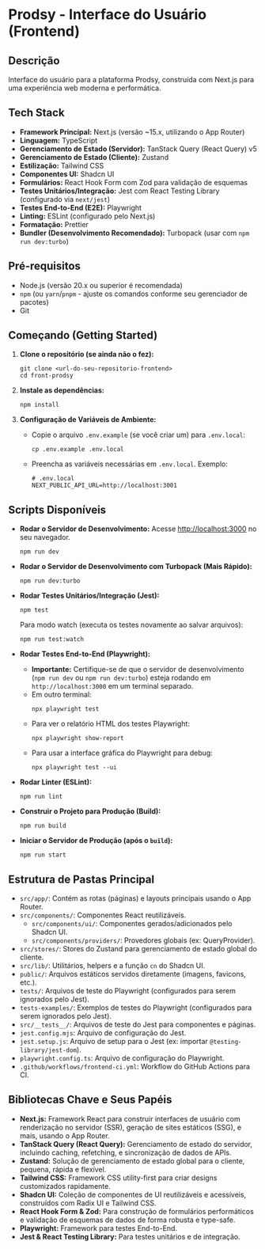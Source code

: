 # Prodsy - Interface do Usuário (Frontend)

## Descrição

Interface do usuário para a plataforma Prodsy, construída com Next.js para uma experiência web moderna e performática.

## Tech Stack

* **Framework Principal:** Next.js (versão ~15.x, utilizando o App Router)
* **Linguagem:** TypeScript
* **Gerenciamento de Estado (Servidor):** TanStack Query (React Query) v5
* **Gerenciamento de Estado (Cliente):** Zustand
* **Estilização:** Tailwind CSS
* **Componentes UI:** Shadcn UI
* **Formulários:** React Hook Form com Zod para validação de esquemas
* **Testes Unitários/Integração:** Jest com React Testing Library (configurado via `next/jest`)
* **Testes End-to-End (E2E):** Playwright
* **Linting:** ESLint (configurado pelo Next.js)
* **Formatação:** Prettier
* **Bundler (Desenvolvimento Recomendado):** Turbopack (usar com `npm run dev:turbo`)

## Pré-requisitos

* Node.js (versão 20.x ou superior é recomendada)
* `npm` (ou `yarn`/`pnpm` - ajuste os comandos conforme seu gerenciador de pacotes)
* Git

## Começando (Getting Started)

1.  **Clone o repositório (se ainda não o fez):**
    ```
    git clone <url-do-seu-repositorio-frontend>
    cd front-prodsy
    ```

2.  **Instale as dependências:**
    ```
    npm install
    ```

3.  **Configuração de Variáveis de Ambiente:**
    * Copie o arquivo `.env.example` (se você criar um) para `.env.local`:
        ```
        cp .env.example .env.local
        ```
    * Preencha as variáveis necessárias em `.env.local`. Exemplo:
        ```
        # .env.local
        NEXT_PUBLIC_API_URL=http://localhost:3001
        ```

## Scripts Disponíveis

* **Rodar o Servidor de Desenvolvimento:**
    Acesse [http://localhost:3000](http://localhost:3000) no seu navegador.
    ```
    npm run dev
    ```

* **Rodar o Servidor de Desenvolvimento com Turbopack (Mais Rápido):**
    ```
    npm run dev:turbo
    ```

* **Rodar Testes Unitários/Integração (Jest):**
    ```
    npm test
    ```
    Para modo watch (executa os testes novamente ao salvar arquivos):
    ```
    npm run test:watch
    ```

* **Rodar Testes End-to-End (Playwright):**
    * **Importante:** Certifique-se de que o servidor de desenvolvimento (`npm run dev` ou `npm run dev:turbo`) esteja rodando em `http://localhost:3000` em um terminal separado.
    * Em outro terminal:
        ```
        npx playwright test
        ```
    * Para ver o relatório HTML dos testes Playwright:
        ```
        npx playwright show-report
        ```
    * Para usar a interface gráfica do Playwright para debug:
        ```
        npx playwright test --ui
        ```

* **Rodar Linter (ESLint):**
    ```
    npm run lint
    ```

* **Construir o Projeto para Produção (Build):**
    ```
    npm run build
    ```

* **Iniciar o Servidor de Produção (após o `build`):**
    ```
    npm run start
    ```

## Estrutura de Pastas Principal

* `src/app/`: Contém as rotas (páginas) e layouts principais usando o App Router.
* `src/components/`: Componentes React reutilizáveis.
    * `src/components/ui/`: Componentes gerados/adicionados pelo Shadcn UI.
    * `src/components/providers/`: Provedores globais (ex: QueryProvider).
* `src/stores/`: Stores do Zustand para gerenciamento de estado global do cliente.
* `src/lib/`: Utilitários, helpers e a função `cn` do Shadcn UI.
* `public/`: Arquivos estáticos servidos diretamente (imagens, favicons, etc.).
* `tests/`: Arquivos de teste do Playwright (configurados para serem ignorados pelo Jest).
* `tests-examples/`: Exemplos de testes do Playwright (configurados para serem ignorados pelo Jest).
* `src/__tests__/`: Arquivos de teste do Jest para componentes e páginas.
* `jest.config.mjs`: Arquivo de configuração do Jest.
* `jest.setup.js`: Arquivo de setup para o Jest (ex: importar `@testing-library/jest-dom`).
* `playwright.config.ts`: Arquivo de configuração do Playwright.
* `.github/workflows/frontend-ci.yml`: Workflow do GitHub Actions para CI.

## Bibliotecas Chave e Seus Papéis

* **Next.js:** Framework React para construir interfaces de usuário com renderização no servidor (SSR), geração de sites estáticos (SSG), e mais, usando o App Router.
* **TanStack Query (React Query):** Gerenciamento de estado do servidor, incluindo caching, refetching, e sincronização de dados de APIs.
* **Zustand:** Solução de gerenciamento de estado global para o cliente, pequena, rápida e flexível.
* **Tailwind CSS:** Framework CSS utility-first para criar designs customizados rapidamente.
* **Shadcn UI:** Coleção de componentes de UI reutilizáveis e acessíveis, construídos com Radix UI e Tailwind CSS.
* **React Hook Form & Zod:** Para construção de formulários performáticos e validação de esquemas de dados de forma robusta e type-safe.
* **Playwright:** Framework para testes End-to-End.
* **Jest & React Testing Library:** Para testes unitários e de integração.